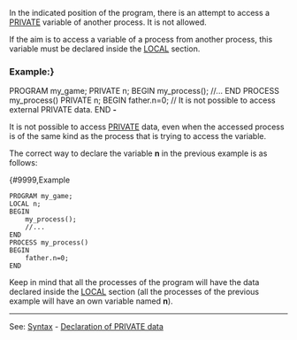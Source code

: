In the indicated position of the program, there is an attempt to access a [PRIVATE](declaration_of_private_datadot.md) variable of another process. It is not allowed.

If the aim is to access a variable of a process from another process, this variable must be declared inside the [LOCAL](declaration_of_local_datadot.md) section.

### Example:}
PROGRAM my_game;
PRIVATE n;
BEGIN
    my_process();
    //...
END
PROCESS my_process()
PRIVATE n;
BEGIN
    father.n=0; // It is not possible to access external PRIVATE data.
END
**-**

It is not possible to access [PRIVATE](declaration_of_private_datadot.md) data, even when the accessed process is of the same kind as the process that is trying to access the variable.

The correct way to declare the variable **n** in the previous example is as follows:

{#9999,Example
```
PROGRAM my_game;
LOCAL n;
BEGIN
    my_process();
    //...
END
PROCESS my_process()
BEGIN
    father.n=0;
END
```


Keep in mind that all the processes of the program will have the data declared inside the [LOCAL](declaration_of_local_datadot.md) section (all the processes of the previous example
will have an own variable named **n**).

---------------------------------------
See: [Syntax](syntax_of_a_programdot.md) - [Declaration of PRIVATE data](declaration_of_private_datadot.md)

